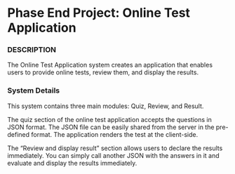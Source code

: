 # Phase End Project: Online Test Application

### DESCRIPTION

The Online Test Application system creates an application that enables users to provide online tests, review them, and display the results.

### System Details

This system contains three main modules: Quiz, Review, and Result. 

The quiz section of the online test application accepts the questions in JSON format. The JSON file can be easily shared from the server in the pre-defined format. The application renders the test at the client-side.

The “Review and display result” section allows users to declare the results immediately. You can simply call another JSON with the answers in it and evaluate and display the results immediately.
